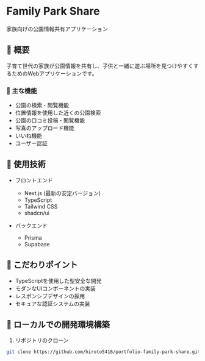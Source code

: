 # Family Park Share

家族向けの公園情報共有アプリケーション

## 📝 概要

子育て世代の家族が公園情報を共有し、子供と一緒に遊ぶ場所を見つけやすくするためのWebアプリケーションです。

### 🌟 主な機能

- 公園の検索・閲覧機能
- 位置情報を使用した近くの公園検索
- 公園の口コミ投稿・閲覧機能
- 写真のアップロード機能
- いいね機能
- ユーザー認証

## 🔧 使用技術

- フロントエンド

  - Next.js (最新の安定バージョン)
  - TypeScript
  - Tailwind CSS
  - shadcn/ui

- バックエンド
  - Prisma
  - Supabase

## 💫 こだわりポイント

- TypeScriptを使用した型安全な開発
- モダンなUIコンポーネントの実装
- レスポンシブデザインの採用
- セキュアな認証システムの実装

## 🚀 ローカルでの開発環境構築

1. リポジトリのクローン

```bash
git clone https://github.com/hiroto5416/portfolio-family-park-share.git
```
